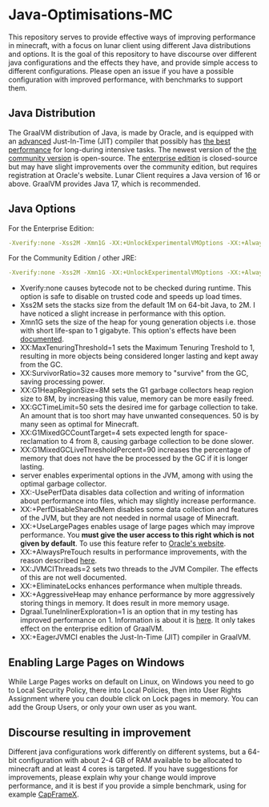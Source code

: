 # Java-Optimisations-MC
This repository serves to provide effective ways of improving performance in minecraft, with a focus on lunar client using different Java distributions and options.
It is the goal of this repository to have discourse over different java configurations and the effects they have, and provide simple access to different configurations.
Please open an issue if you have a possible configuration with improved performance, with benchmarks to support them.

## Java Distribution
The GraalVM distribution of Java, is made by Oracle, and is equipped with an [advanced](https://www.oracle.com/java/graalvm/) Just-In-Time (JIT) compiler that possibly has [the best performance](https://renaissance.dev/) for long-during intensive tasks. The newest version of the [the community version](https://github.com/graalvm/graalvm-ce-builds/releases/tag/vm-22.0.0.2) is open-source. The [enterprise edition](https://www.oracle.com/downloads/graalvm-downloads.html#license-lightbox) is closed-source but may have slight improvements over the community edition, but requires registration at Oracle's website. Lunar Client requires a Java version of 16 or above. GraalVM provides Java 17, which is recommended.

## Java Options
For the Enterprise Edition:
```yml
-Xverify:none -Xss2M -Xmn1G -XX:+UnlockExperimentalVMOptions -XX:+AlwaysActAsServerClassMachine -XX:MaxTenuringThreshold=1 -XX:SurvivorRatio=32 -XX:G1HeapRegionSize=8M -XX:GCTimeLimit=50 -XX:G1MixedGCCountTarget=4 -XX:G1MixedGCLiveThresholdPercent=90 -XX:-UsePerfData -XX:+PerfDisableSharedMem -XX:+UseLargePages -XX:+AlwaysPreTouch -XX:JVMCIThreads=2 -XX:+EliminateLocks -XX:+AggressiveHeap -Dgraal.TuneInlinerExploration=1 -XX:+EagerJVMCI

```
For the Community Edition / other JRE:
```yml
-Xverify:none -Xss2M -Xmn1G -XX:+UnlockExperimentalVMOptions -XX:+AlwaysActAsServerClassMachine -XX:MaxTenuringThreshold=1 -XX:SurvivorRatio=32 -XX:G1HeapRegionSize=8M -XX:GCTimeLimit=50 -XX:G1MixedGCCountTarget=4 -XX:G1MixedGCLiveThresholdPercent=90 -XX:-UsePerfData -XX:+PerfDisableSharedMem -XX:+UseLargePages -XX:+AlwaysPreTouch -XX:JVMCIThreads=2 -XX:+EliminateLocks -XX:+AggressiveHeap -XX:+EagerJVMCI

```
* Xverify:none causes bytecode not to be checked during runtime. This option is safe to disable on trusted code and speeds up load times.
* Xss2M sets the stacks size from the default 1M on 64-bit Java, to 2M. I have noticed a slight increase in performance with this option.
* Xmn1G sets the size of the heap for young generation objects i.e. those with short life-span to 1 gigabyte. This option's effects have been [documented](https://hypixel.net/threads/getting-better-fps-stablity-by-using-another-jre-with-lunar-client.4518890/).
* XX:MaxTenuringThreshold=1 sets the Maximum Tenuring Treshold to 1, resulting in more objects being considered longer lasting and kept away from the GC.
* XX:SurvivorRatio=32 causes more memory to "survive" from the GC, saving processing power.
* XX:G1HeapRegionSize=8M sets the G1 garbage collectors heap region size to 8M, by increasing this value, memory can be more easily freed.
* XX:GCTimeLimit=50 sets the desired ime for garbage collection to take. An amount that is too short may have unwanted consequences. 50 is by many seen as optimal for Minecraft.
* XX:G1MixedGCCountTarget=4 sets expected length for space-reclamation to 4 from 8, causing garbage collection to be done slower.
* XX:G1MixedGCLiveThresholdPercent=90 increases the percentage of memory that does not have the be processed by the GC if it is longer lasting.
* server enables experimental options in the JVM, among with using the optimal garbage collector.
* XX:-UsePerfData disables data collection and writing of information about performance into files, which may slightly increase performance.
* XX:+PerfDisableSharedMem disables some data collection and features of the JVM, but they are not needed in normal usage of Minecraft.
* XX:+UseLargePages enables usage of large pages which may improve performance. You **must give the user access to this right which is not given by default**. To use this feature refer to [Oracle's website](https://www.oracle.com/java/technologies/javase/largememory-pages.html).
* XX:+AlwaysPreTouch results in performance improvements, with the reason described [here](https://access.redhat.com/solutions/2685771).
* XX:JVMCIThreads=2 sets two threads to the JVM Compiler. The effects of this are not well documented.
* XX:+EliminateLocks enhances performance when multiple threads.
* XX:+AggressiveHeap may enhance performance by more aggressively storing things in memory. It does result in more memory usage.
* Dgraal.TuneInlinerExploration=1 is an option that in my testing has improved performance on 1. Information is about it is [here](https://www.graalvm.org/22.0/reference-manual/java/options/). It only takes effect on the enterprise edition of GraalVM.
* XX:+EagerJVMCI enables the Just-In-Time (JIT) compiler in GraalVM.

## Enabling Large Pages on Windows
While Large Pages works on default on Linux, on Windows you need to go to Local Security Policy, there into Local Policies, then into User Rights Assignment where you can double click on Lock pages in memory. You can add the Group Users, or only your own user as you want.

## Discourse resulting in improvement
Different java configurations work differently on different systems, but a 64-bit configuration with about 2-4 GB of RAM available to be allocated to minecraft and at least 4 cores is targeted. If you have suggestions for improvements, please explain why your change would improve performance, and it is best if you provide a simple benchmark, using for example [CapFrameX](https://github.com/CXWorld/CapFrameX).

